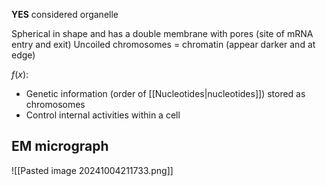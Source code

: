 **YES** considered organelle

Spherical in shape and has a double membrane with pores (site of mRNA entry and exit)
Uncoiled chromosomes = chromatin (appear darker and at edge)

$f(x)$:
- Genetic information (order of [[Nucleotides|nucleotides]]) stored as chromosomes 
- Control internal activities within a cell 
## EM micrograph
![[Pasted image 20241004211733.png]]